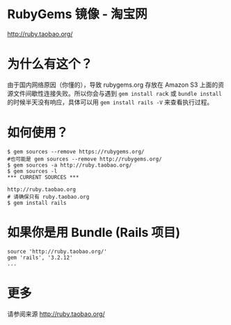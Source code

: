 # RubyGems 镜像 - 淘宝网

http://ruby.taobao.org/

# 为什么有这个？

由于国内网络原因（你懂的），导致 rubygems.org 存放在 Amazon S3 上面的资源文件间歇性连接失败。所以你会与遇到 `gem install rac`k 或 `bundle install` 的时候半天没有响应，具体可以用 `gem install rails -V` 来查看执行过程。

# 如何使用？
```
$ gem sources --remove https://rubygems.org/
#也可能是 gem sources --remove http://rubygems.org/
$ gem sources -a http://ruby.taobao.org/
$ gem sources -l
*** CURRENT SOURCES ***

http://ruby.taobao.org
# 请确保只有 ruby.taobao.org
$ gem install rails
```

# 如果你是用 Bundle (Rails 项目)

```
source 'http://ruby.taobao.org/'
gem 'rails', '3.2.12'
...
```

# 更多

请参阅来源 http://ruby.taobao.org/